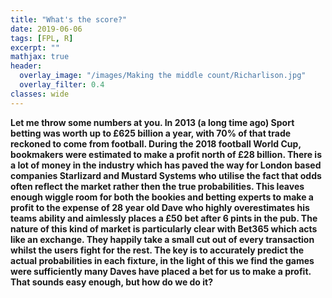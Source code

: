 ```yaml
---
title: "What's the score?"
date: 2019-06-06
tags: [FPL, R]
excerpt: ""
mathjax: true
header:
  overlay_image: "/images/Making the middle count/Richarlison.jpg"
  overlay_filter: 0.4
classes: wide
---
```

**Let me throw some numbers at you. In 2013 (a long time ago) Sport betting was worth up to £625 billion a year, with 70% of that trade reckoned to come from football. During the 2018 football World Cup, bookmakers were estimated to make a profit north of £28 billion. There is a lot of money in the industry which has paved the way for London based companies Starlizard and Mustard Systems who utilise the fact that odds often reflect the market rather then the true probabilities. This leaves enough wiggle room for both the bookies and betting experts to make a profit to the expense of 28 year old Dave who highly overestimates his teams ability and aimlessly places a £50 bet after 6 pints in the pub. The nature of this kind of market is particularly clear with Bet365 which acts like an exchange. They happily take a small cut out of every transaction whilst the users fight for the rest. The key is to accurately predict the actual probabilities in each fixture, in the light of this we find the games were sufficiently many Daves have placed a bet for us to make a profit. That sounds easy enough, but how do we do it?**
